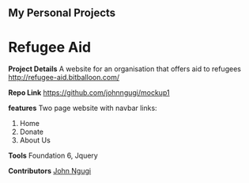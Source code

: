 ## My Personal Projects

# Refugee Aid

**Project Details** A website for an organisation that offers aid to refugees http://refugee-aid.bitballoon.com/

**Repo Link**
https://github.com/johnngugi/mockup1

**features** Two page website with navbar links:  
1. Home  
2. Donate  
3. About Us

**Tools** Foundation 6, Jquery

**Contributors** [John Ngugi](https://github.com/johnngugi)

